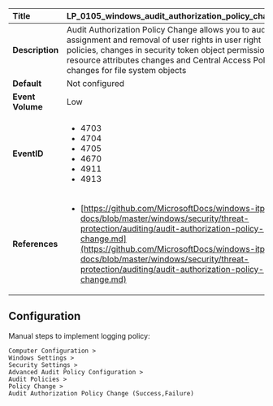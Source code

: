 | Title            | LP_0105_windows_audit_authorization_policy_change                                                                     |
|:-----------------|:--------------------------------------------------------------------------------|
| **Description**  | Audit Authorization Policy Change allows you to audit assignment and removal  of user rights in user right policies, changes in security token object  permission, resource attributes changes and Central Access Policy changes  for file system objects                                                               |
| **Default**      | Not configured                                                                   |
| **Event Volume** | Low                                                                    |
| **EventID**      | <ul><li>4703</li><li>4704</li><li>4705</li><li>4670</li><li>4911</li><li>4913</li></ul>         |
| **References**   | <ul><li>[https://github.com/MicrosoftDocs/windows-itpro-docs/blob/master/windows/security/threat-protection/auditing/audit-authorization-policy-change.md](https://github.com/MicrosoftDocs/windows-itpro-docs/blob/master/windows/security/threat-protection/auditing/audit-authorization-policy-change.md)</li></ul> |



## Configuration

Manual steps to implement logging policy:

```
Computer Configuration >
Windows Settings >
Security Settings >
Advanced Audit Policy Configuration >
Audit Policies >
Policy Change >
Audit Authorization Policy Change (Success,Failure)
```


